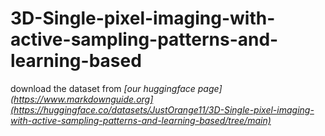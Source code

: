 # 3D-Single-pixel-imaging-with-active-sampling-patterns-and-learning-based

download the dataset from *[our huggingface page](https://www.markdownguide.org](https://huggingface.co/datasets/JustOrange11/3D-Single-pixel-imaging-with-active-sampling-patterns-and-learning-based/tree/main)*
